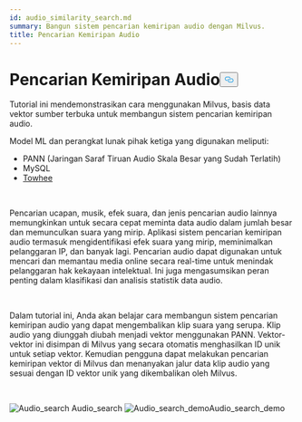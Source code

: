 ```yaml
---
id: audio_similarity_search.md
summary: Bangun sistem pencarian kemiripan audio dengan Milvus.
title: Pencarian Kemiripan Audio
---
```

<h1 id="Audio-Similarity-Search" class="common-anchor-header">Pencarian Kemiripan Audio<button data-href="#Audio-Similarity-Search" class="anchor-icon" translate="no">
      <svg translate="no"
        aria-hidden="true"
        focusable="false"
        height="20"
        version="1.1"
        viewBox="0 0 16 16"
        width="16"
      >
        <path
          fill="#0092E4"
          fill-rule="evenodd"
          d="M4 9h1v1H4c-1.5 0-3-1.69-3-3.5S2.55 3 4 3h4c1.45 0 3 1.69 3 3.5 0 1.41-.91 2.72-2 3.25V8.59c.58-.45 1-1.27 1-2.09C10 5.22 8.98 4 8 4H4c-.98 0-2 1.22-2 2.5S3 9 4 9zm9-3h-1v1h1c1 0 2 1.22 2 2.5S13.98 12 13 12H9c-.98 0-2-1.22-2-2.5 0-.83.42-1.64 1-2.09V6.25c-1.09.53-2 1.84-2 3.25C6 11.31 7.55 13 9 13h4c1.45 0 3-1.69 3-3.5S14.5 6 13 6z"
        ></path>
      </svg>
    </button></h1><p>Tutorial ini mendemonstrasikan cara menggunakan Milvus, basis data vektor sumber terbuka untuk membangun sistem pencarian kemiripan audio.</p>
<p>Model ML dan perangkat lunak pihak ketiga yang digunakan meliputi:</p>
<ul>
<li>PANN (Jaringan Saraf Tiruan Audio Skala Besar yang Sudah Terlatih)</li>
<li>MySQL</li>
<li><a href="https://towhee.io/">Towhee</a></li>
</ul>
<p></br></p>
<p>Pencarian ucapan, musik, efek suara, dan jenis pencarian audio lainnya memungkinkan untuk secara cepat meminta data audio dalam jumlah besar dan memunculkan suara yang mirip. Aplikasi sistem pencarian kemiripan audio termasuk mengidentifikasi efek suara yang mirip, meminimalkan pelanggaran IP, dan banyak lagi. Pencarian audio dapat digunakan untuk mencari dan memantau media online secara real-time untuk menindak pelanggaran hak kekayaan intelektual. Ini juga mengasumsikan peran penting dalam klasifikasi dan analisis statistik data audio.</p>
<p></br></p>
<p>Dalam tutorial ini, Anda akan belajar cara membangun sistem pencarian kemiripan audio yang dapat mengembalikan klip suara yang serupa. Klip audio yang diunggah diubah menjadi vektor menggunakan PANN. Vektor-vektor ini disimpan di Milvus yang secara otomatis menghasilkan ID unik untuk setiap vektor. Kemudian pengguna dapat melakukan pencarian kemiripan vektor di Milvus dan menanyakan jalur data klip audio yang sesuai dengan ID vektor unik yang dikembalikan oleh Milvus.</p>
<p><br/></p>
<p>
  
   <span class="img-wrapper"> <img translate="no" src="/docs/v2.4.x/assets/audio_search.png" alt="Audio_search" class="doc-image" id="audio_search" />
   </span> <span class="img-wrapper"> <span>Audio_search</span> </span> <span class="img-wrapper"> <img translate="no" src="/docs/v2.4.x/assets/audio_search_demo.png" alt="Audio_search_demo" class="doc-image" id="audio_search_demo" /><span>Audio_search_demo</span> </span></p>

